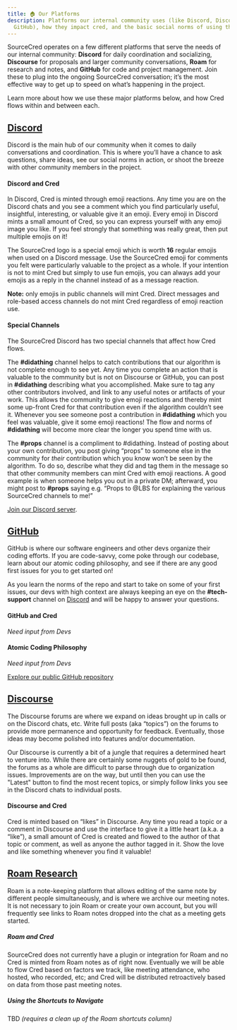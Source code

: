 ```yaml
---
title: 🏠 Our Platforms
description: Platforms our internal community uses (like Discord, Discourse, or
  GitHub), how they impact cred, and the basic social norms of using them.
---
```

SourceCred operates on a few different platforms that serve the needs of our internal community: **Discord** for daily coordination and socializing, **Discourse** for proposals and larger community conversations, **Roam** for research and notes, and **GitHub** for code and project management. Join these to plug into the ongoing SourceCred conversation; it’s the most effective way to get up to speed on what’s happening in the project.

Learn more about how we use these major platforms below, and how Cred flows within and between each.


## [Discord](https://sourcecred.io/discord)

Discord is the main hub of our community when it comes to daily conversations and coordination. This is where you’ll have a chance to ask questions, share ideas, see our social norms in action, or shoot the breeze with other community members in the project.

#### Discord and Cred

In Discord, Cred is minted through emoji reactions. Any time you are on the Discord chats and you see a comment which you find particularly useful, insightful, interesting, or valuable give it an emoji. Every emoji in Discord mints a small amount of Cred, so you can express yourself with any emoji image you like. If you feel strongly that something was really great, then put multiple emojis on it! 

The SourceCred logo is a special emoji which is worth **16** regular emojis when used on a Discord message. Use the SourceCred emoji for comments you felt were particularly valuable to the project as a whole. If your intention is not to mint Cred but simply to use fun emojis, you can always add your emojis as a reply in the channel instead of as a message reaction.

**Note:** only emojis in public channels will mint Cred. Direct messages and role-based access channels do not mint Cred regardless of emoji reaction use.

#### Special Channels

The SourceCred Discord has two special channels that affect how Cred flows.

The **\#didathing** channel helps to catch contributions that our algorithm is not complete enough to see yet. Any time you complete an action that is valuable to the community but is not on Discourse or GitHub, you can post in **\#didathing** describing what you accomplished. Make sure to tag any other contributors involved, and link to any useful notes or artifacts of your work. This allows the community to give emoji reactions and thereby mint some up-front Cred for that contribution even if the algorithm couldn’t see it. Whenever you see someone post a contribution in **\#didathing** which you feel was valuable, give it some emoji reactions! The flow and norms of **\#didathing** will become more clear the longer you spend time with us.

The **\#props** channel is a compliment to #didathing. Instead of posting about your own contribution, you post giving “props” to someone else in the community for _their_ contribution which you know won’t be seen by the algorithm. To do so, describe what they did and tag them in the message so that other community members can mint Cred with emoji reactions. A good example is when someone helps you out in a private DM; afterward, you might post to **\#props** saying e.g. “Props to @LBS for explaining the various SourceCred channels to me!”

[Join our Discord server](https://sourcecred.io/discord).


## [GitHub](https://github.com/sourcecred/)

GitHub is where our software engineers and other devs organize their coding efforts. If you are code-savvy, come poke through our codebase, learn about our atomic coding philosophy, and see if there are any good first issues for you to get started on!

As you learn the norms of the repo and start to take on some of your first issues, our devs with high context are always keeping an eye on the **\#tech-support** channel on [Discord](#discord) and will be happy to answer your questions.

#### GitHub and Cred

*Need input from Devs*

#### Atomic Coding Philosophy

*Need input from Devs*

[Explore our public GitHub repository](https://github.com/sourcecred/)


## [Discourse](https://discourse.sourcecred.io/)

The Discourse forums are where we expand on ideas brought up in calls or on the Discord chats, etc. Write full posts (aka “topics”) on the forums to provide more permanence and opportunity for feedback. Eventually, those ideas may become polished into features and/or documentation.

Our Discourse is currently a bit of a jungle that requires a determined heart to venture into. While there are certainly some nuggets of gold to be found, the forums as a whole are difficult to parse through due to organization issues. Improvements are on the way, but until then you can use the "Latest" button to find the most recent topics, or simply follow links you see in the Discord chats to individual posts.

#### Discourse and Cred

Cred is minted based on “likes” in Discourse. Any time you read a topic or a comment in Discourse and use the interface to give it a little heart (a.k.a. a “like”), a small amount of Cred is created and flowed to the author of that topic or comment, as well as anyone the author tagged in it. Show the love and like something whenever you find it valuable!


## [Roam Research](https://roamresearch.com/#/app/SourceCred)

Roam is a note-keeping platform that allows editing of the same note by different people simultaneously, and is where we archive our meeting notes. It is not necessary to join Roam or create your own account, but you will frequently see links to Roam notes dropped into the chat as a meeting gets started.

##### Roam and Cred

SourceCred does not currently have a plugin or integration for Roam and no Cred is minted from Roam notes as of right now. Eventually we will be able to flow Cred based on factors we track, like meeting attendance, who hosted, who recorded, etc; and Cred will be distributed retroactively based on data from those past meeting notes.


##### Using the Shortcuts to Navigate

TBD *(requires a clean up of the Roam shortcuts column)*
